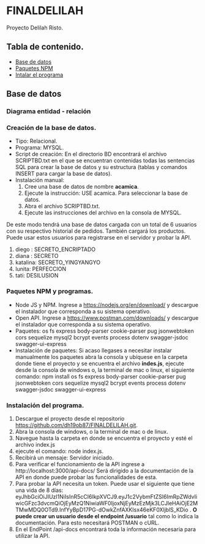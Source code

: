 # FINALDELILAH
Proyecto Delilah Risto.

## Tabla de contenido.
* [Base de datos](#base-de-datos)
* [Paquetes NPM](#paquetes-npm)
* [Intalar el programa](#instalar-el-programa)

## Base de datos

### Diagrama entidad - relación



### Creación de la base de datos.

* Tipo: Relacional.
* Programa: MYSQL.
* Script de creación: En el directorio BD encontrará el archivo SCRIPTBD.txt en el que se encuentran contenidas todas las sentencias SQL para crear la base de datos y su estructura (tablas y comandos INSERT para cargar la base de datos).
* Instalación manual: 
  1. Cree una base de datos de nombre **acamica**.
  2. Ejecute la instrucción: USE acamica. Para seleccionar la base de datos.
  3. Abra el archivo SCRIPTBD.txt.
  4. Ejecute las instrucciones del archivo en la consola de MYSQL.
  
De este modo tendrá una base de datos cargada con un total de 6 usuarios con su respectivo historial de pedidos. También cargará los productos. Puede usar estos usuarios para registrarse en el servidor y probar la API.

1. diego : SECRETO_ENCRIPTADO
2. diana : SECRETO
3. katalina: SECRETO_YINGYANGYO
4. lunita: PERFECCION
5. tati: DESILUSION

### Paquetes NPM y programas.

* Node JS y NPM. Ingrese a https://nodejs.org/en/download/ y descargue el instalador que corresponda a su sistema operativo.
* Open API. Ingrese a https://www.postman.com/downloads/ y descargue el instalador que corresponda a su sistema operativo.
* Paquetes: os fs express body-parser cookie-parser pug jsonwebtoken cors sequelize mysql2 bcrypt events process dotenv swagger-jsdoc swagger-ui-express
* Instalación de paquetes: Si acaso llegases a necesitar instalar manualmente los paquetes abra la consola y ubíquese en la carpeta donde tiene el proyecto y se encuentra el archivo **indes.js**, ejecute desde la consola de windows o, la terminal de mac o linux, el siguiente comando:
npm install os fs express body-parser cookie-parser pug jsonwebtoken cors sequelize mysql2 bcrypt events process dotenv swagger-jsdoc swagger-ui-express

### Instalación del programa.

1. Descargue el proyecto desde el repositorio https://github.com/dh19ob87/FINALDELILAH.git.
2. Abra la consola de windows, o la terminal de mac o de linux.
3. Navegue hasta la carpeta en donde se encuentra el proyecto y esté el archivo index.js
4. ejecute el comando: node index.js.
5. Recibirá un mensaje: Servidor iniciado.
6. Para verificar el funcionamiento de la API ingrese a http://localhost:3000/api-docs/ Será dirigido a la documentación de la API en donde puede probar las funcionalidades de esta.
7. Para probar la API necesita un token. Puede usar el siguiente que tiene una vida de 8 días: eyJhbGciOiJIUzI1NiIsInR5cCI6IkpXVCJ9.eyJ1c2VybmFtZSI6ImRpZWdvIiwicGFzc3dvcmQiOjEyMzQ1NiwiaWF0IjoxNjEyMzEzMjk3LCJleHAiOjE2MTMwMDQ0OTd9.InfYyBpD17PG-dOwkZnfAXKIsx46eKF0XljblS_KDio . **O puede crear un usuario desde el endpoint /usuario** tal como lo indica la documentación. Para esto necesitará POSTMAN o cURL.
8. En el EndPoint /api-docs encontrará toda la información necesaria para utilizar la API.
